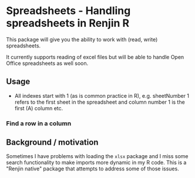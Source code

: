# Spreadsheets - Handling spreadsheets in Renjin R

This package will give you the ability to work with (read, write) spreadsheets.

It currently supports reading of excel files but will be able to handle
Open Office spreadsheets as well soon.

## Usage
* All indexes start with 1 (as is common practice in R), e.g. sheetNumber 1 refers to the 
first sheet in the spreadsheet and column number 1 is the first (A) column etc.

### Find a row in a column


## Background / motivation
Sometimes I have problems with loading the `xlsx` package and I miss some 
search functionality to make imports more dynamic in my R code. This is a "Renjin native"
package that attempts to address some of those issues.